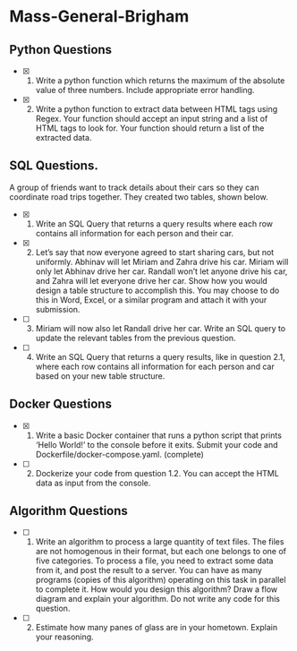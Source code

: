 # Mass-General-Brigham
## Python Questions
- [x] 1. Write a python function which returns the maximum of the absolute value of three numbers. Include appropriate error handling.
- [x] 2. Write a python function to extract data between HTML tags using Regex. Your function should accept an input string and a list of HTML tags to look for. Your function should return a list of the extracted data.

## SQL Questions. 
A group of friends want to track details about their cars so they can coordinate road trips together. They created two tables, shown below.
- [x] 1. Write an SQL Query that returns a query results where each row contains all information for each person and their car.
- [x] 2. Let’s say that now everyone agreed to start sharing cars, but not uniformly. Abhinav will let Miriam and Zahra drive his car. Miriam will only let Abhinav drive her car. Randall won’t let anyone drive his car, and Zahra will let everyone drive her car. Show how you would design a table structure to accomplish this. You may choose to do this in Word, Excel, or a similar program and attach it with your submission.
- [ ] 3. Miriam will now also let Randall drive her car. Write an SQL query to update the relevant tables from the previous question.
- [ ] 4. Write an SQL Query that returns a query results, like in question 2.1, where each row contains all information for each person and car based on your new table structure.
## Docker Questions
- [x] 1. Write a basic Docker container that runs a python script that prints ‘Hello World!’ to the console before it exits. Submit your code and Dockerfile/docker-compose.yaml. (complete)
- [ ] 2. Dockerize your code from question 1.2. You can accept the HTML data as input from the console.

## Algorithm Questions
- [ ] 1. Write an algorithm to process a large quantity of text files. The files are not homogenous in their format, but each one belongs to one of five categories. To process a file, you need to extract some data from it, and post the result to a server. You can have as many programs (copies of this algorithm) operating on this task in parallel to complete it. How would you design this algorithm? Draw a flow diagram and explain your algorithm. Do not write any code for this question.
- [ ] 2. Estimate how many panes of glass are in your hometown. Explain your reasoning.